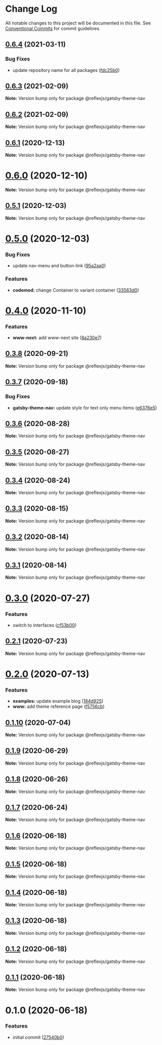 # Change Log

All notable changes to this project will be documented in this file.
See [Conventional Commits](https://conventionalcommits.org) for commit guidelines.

## [0.6.4](https://github.com/reflexjs/reflexjs/compare/@reflexjs/gatsby-theme-nav@0.6.3...@reflexjs/gatsby-theme-nav@0.6.4) (2021-03-11)


### Bug Fixes

* update repository name for all packages ([fdc25b0](https://github.com/reflexjs/reflexjs/commit/fdc25b02d1008749a36e2c9027a701fc6a2c0168))





## [0.6.3](https://github.com/reflexjs/reflex/compare/@reflexjs/gatsby-theme-nav@0.6.2...@reflexjs/gatsby-theme-nav@0.6.3) (2021-02-09)

**Note:** Version bump only for package @reflexjs/gatsby-theme-nav





## [0.6.2](https://github.com/reflexjs/reflex/compare/@reflexjs/gatsby-theme-nav@0.6.1...@reflexjs/gatsby-theme-nav@0.6.2) (2021-02-09)

**Note:** Version bump only for package @reflexjs/gatsby-theme-nav





## [0.6.1](https://github.com/reflexjs/reflex/compare/@reflexjs/gatsby-theme-nav@0.6.0...@reflexjs/gatsby-theme-nav@0.6.1) (2020-12-13)

**Note:** Version bump only for package @reflexjs/gatsby-theme-nav





# [0.6.0](https://github.com/reflexjs/reflex/compare/@reflexjs/gatsby-theme-nav@0.5.1...@reflexjs/gatsby-theme-nav@0.6.0) (2020-12-10)

**Note:** Version bump only for package @reflexjs/gatsby-theme-nav





## [0.5.1](https://github.com/reflexjs/reflex/compare/@reflexjs/gatsby-theme-nav@0.5.0...@reflexjs/gatsby-theme-nav@0.5.1) (2020-12-03)

**Note:** Version bump only for package @reflexjs/gatsby-theme-nav





# [0.5.0](https://github.com/reflexjs/reflex/compare/@reflexjs/gatsby-theme-nav@0.4.0...@reflexjs/gatsby-theme-nav@0.5.0) (2020-12-03)


### Bug Fixes

* update nav-menu and button-link ([95a2aa0](https://github.com/reflexjs/reflex/commit/95a2aa047ad494445c4e7a34a3cda840faa5fca9))


### Features

* **codemod:** change Container to variant container ([33563d0](https://github.com/reflexjs/reflex/commit/33563d06087a2c7762a6b26027ef9677acc579c3))





# [0.4.0](https://github.com/reflexjs/reflex/compare/@reflexjs/gatsby-theme-nav@0.3.8...@reflexjs/gatsby-theme-nav@0.4.0) (2020-11-10)


### Features

* **www-next:** add www-next site ([8a230e7](https://github.com/reflexjs/reflex/commit/8a230e7e43d1bb6a25c7332501547ee0f9eea080))





## [0.3.8](https://github.com/reflexjs/reflex/compare/@reflexjs/gatsby-theme-nav@0.3.7...@reflexjs/gatsby-theme-nav@0.3.8) (2020-09-21)

**Note:** Version bump only for package @reflexjs/gatsby-theme-nav





## [0.3.7](https://github.com/reflexjs/reflex/compare/@reflexjs/gatsby-theme-nav@0.3.6...@reflexjs/gatsby-theme-nav@0.3.7) (2020-09-18)


### Bug Fixes

* **gatsby-theme-nav:** update style for text only menu items ([e6376e5](https://github.com/reflexjs/reflex/commit/e6376e5aba61af59eda4d718e55c0e0e9040d602))





## [0.3.6](https://github.com/reflexjs/reflex/compare/@reflexjs/gatsby-theme-nav@0.3.5...@reflexjs/gatsby-theme-nav@0.3.6) (2020-08-28)

**Note:** Version bump only for package @reflexjs/gatsby-theme-nav





## [0.3.5](https://github.com/reflexjs/reflex/compare/@reflexjs/gatsby-theme-nav@0.3.4...@reflexjs/gatsby-theme-nav@0.3.5) (2020-08-27)

**Note:** Version bump only for package @reflexjs/gatsby-theme-nav





## [0.3.4](https://github.com/reflexjs/reflex/compare/@reflexjs/gatsby-theme-nav@0.3.3...@reflexjs/gatsby-theme-nav@0.3.4) (2020-08-24)

**Note:** Version bump only for package @reflexjs/gatsby-theme-nav





## [0.3.3](https://github.com/reflexjs/reflex/compare/@reflexjs/gatsby-theme-nav@0.3.2...@reflexjs/gatsby-theme-nav@0.3.3) (2020-08-15)

**Note:** Version bump only for package @reflexjs/gatsby-theme-nav





## [0.3.2](https://github.com/reflexjs/reflex/compare/@reflexjs/gatsby-theme-nav@0.3.1...@reflexjs/gatsby-theme-nav@0.3.2) (2020-08-14)

**Note:** Version bump only for package @reflexjs/gatsby-theme-nav





## [0.3.1](https://github.com/reflexjs/reflex/compare/@reflexjs/gatsby-theme-nav@0.3.0...@reflexjs/gatsby-theme-nav@0.3.1) (2020-08-14)

**Note:** Version bump only for package @reflexjs/gatsby-theme-nav





# [0.3.0](https://github.com/reflexjs/reflex/compare/@reflexjs/gatsby-theme-nav@0.2.1...@reflexjs/gatsby-theme-nav@0.3.0) (2020-07-27)


### Features

* switch to interfaces ([cf53b00](https://github.com/reflexjs/reflex/commit/cf53b00b4ac2d09e4089635cbad1223ca3932a15))





## [0.2.1](https://github.com/reflexjs/reflex/compare/@reflexjs/gatsby-theme-nav@0.2.0...@reflexjs/gatsby-theme-nav@0.2.1) (2020-07-23)

**Note:** Version bump only for package @reflexjs/gatsby-theme-nav





# [0.2.0](https://github.com/reflexjs/reflex/compare/@reflexjs/gatsby-theme-nav@0.1.10...@reflexjs/gatsby-theme-nav@0.2.0) (2020-07-13)


### Features

* **examples:** update example blog ([184d925](https://github.com/reflexjs/reflex/commit/184d925c88c704a77b8fe229a0a29e5270b02b95))
* **www:** add theme reference page ([f5756cb](https://github.com/reflexjs/reflex/commit/f5756cb091237648ec3ed0a204d2bbab78623557))





## [0.1.10](https://github.com/reflexjs/reflex/compare/@reflexjs/gatsby-theme-nav@0.1.9...@reflexjs/gatsby-theme-nav@0.1.10) (2020-07-04)

**Note:** Version bump only for package @reflexjs/gatsby-theme-nav





## [0.1.9](https://github.com/reflexjs/reflex/compare/@reflexjs/gatsby-theme-nav@0.1.8...@reflexjs/gatsby-theme-nav@0.1.9) (2020-06-29)

**Note:** Version bump only for package @reflexjs/gatsby-theme-nav





## [0.1.8](https://github.com/reflexjs/reflex/compare/@reflexjs/gatsby-theme-nav@0.1.7...@reflexjs/gatsby-theme-nav@0.1.8) (2020-06-26)

**Note:** Version bump only for package @reflexjs/gatsby-theme-nav





## [0.1.7](https://github.com/reflexjs/reflex/compare/@reflexjs/gatsby-theme-nav@0.1.6...@reflexjs/gatsby-theme-nav@0.1.7) (2020-06-24)

**Note:** Version bump only for package @reflexjs/gatsby-theme-nav





## [0.1.6](https://github.com/reflexjs/reflex/compare/@reflexjs/gatsby-theme-nav@0.1.5...@reflexjs/gatsby-theme-nav@0.1.6) (2020-06-18)

**Note:** Version bump only for package @reflexjs/gatsby-theme-nav





## [0.1.5](https://github.com/reflexjs/reflex/compare/@reflexjs/gatsby-theme-nav@0.1.4...@reflexjs/gatsby-theme-nav@0.1.5) (2020-06-18)

**Note:** Version bump only for package @reflexjs/gatsby-theme-nav





## [0.1.4](https://github.com/reflexjs/reflex/compare/@reflexjs/gatsby-theme-nav@0.1.3...@reflexjs/gatsby-theme-nav@0.1.4) (2020-06-18)

**Note:** Version bump only for package @reflexjs/gatsby-theme-nav





## [0.1.3](https://github.com/reflexjs/reflex/compare/@reflexjs/gatsby-theme-nav@0.1.2...@reflexjs/gatsby-theme-nav@0.1.3) (2020-06-18)

**Note:** Version bump only for package @reflexjs/gatsby-theme-nav





## [0.1.2](https://github.com/reflexjs/reflex/compare/@reflexjs/gatsby-theme-nav@0.1.1...@reflexjs/gatsby-theme-nav@0.1.2) (2020-06-18)

**Note:** Version bump only for package @reflexjs/gatsby-theme-nav





## [0.1.1](https://github.com/reflexjs/reflex/compare/@reflexjs/gatsby-theme-nav@0.1.0...@reflexjs/gatsby-theme-nav@0.1.1) (2020-06-18)

**Note:** Version bump only for package @reflexjs/gatsby-theme-nav





# 0.1.0 (2020-06-18)


### Features

* initial commit ([27540b0](https://github.com/reflexjs/reflex/commit/27540b022a849212a21894b05df928e5e6b19456))
